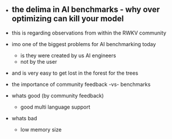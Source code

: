 
- the delima in AI benchmarks - why over optimizing can kill your model
	- 
- this is regarding observations from within the RWKV community

- imo one of the biggest problems for AI benchmarking today
	- is they were created by us AI engineers
	- not by the user
	  
- and is very easy to get lost in the forest for the trees
- the importance of community feedback -vs- benchmarks

- whats good (by community feedback)
	- good multi language support
- whats bad
	- low memory size
